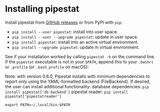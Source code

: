 # Installing pipestat

Install pipestat from [GitHub releases](https://github.com/pepkit/pipestat/releases) or from PyPI with `pip`:

- `pip install --user pipestat`: install into user space.
- `pip install --user --upgrade pipestat`: update in user space.
- `pip install pipestat`: install into an active virtual environment.
- `pip install --upgrade pipestat`: update in virtual environment.

See if your installation worked by calling `pipestat -h` on the command line. If the `pipestat` executable is not in your `$PATH`, append this to your `.bashrc` or `.profile` (or `.bash_profile` on macOS):

Note: with version 0.6.0, Pipestat installs with minimum dependencies to report _only_ using the YAML-formatted backend (FileBackend). If desired, the user can install additional functionality:
database dependencies:  `pip install pipestat['db-backend']`
pipestat reader: `pip install pipestat['pipestatreader']`

```console
export PATH=~/.local/bin:$PATH
```
